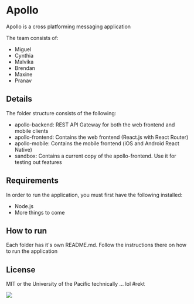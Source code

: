 # Apollo
Apollo is a cross platforming messaging application

The team consists of:
- Miguel
- Cynthia
- Malvika
- Brendan
- Maxine
- Pranav

## Details

The folder structure consists of the following:
- apollo-backend: REST API Gateway for both the web frontend and mobile clients
- apollo-frontend: Contains the web frontend (React.js with React Router)
- apollo-mobile: Contains the mobile frontend (iOS and Android React Native)
- sandbox: Contains a current copy of the apollo-frontend. Use it for testing out features

## Requirements
In order to run the application, you must first have the following installed:
- Node.js
- More things to come

## How to run
Each folder has it's own README.md. Follow the instructions there on how to run the application

## License
MIT or the University of the Pacific technically ... lol #rekt

<a href="https://zenhub.com"><img src="https://raw.githubusercontent.com/ZenHubIO/support/master/zenhub-badge.png"></a>
